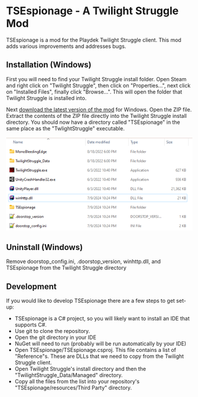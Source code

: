 # TSEspionage - A Twilight Struggle Mod

TSEspionage is a mod for the Playdek Twilight Struggle client. This mod adds various improvements and addresses bugs.

## Installation (Windows)

First you will need to find your Twilight Struggle install folder. Open Steam and right click on "Twilight Struggle", then click on "Properties...", next click on "Installed Files", finally click "Browse...". This will open the folder that Twilight Struggle is installed into.

Next [download the latest version of the mod](https://github.com/xelrach/TSEspionage/releases) for Windows. Open the ZIP file. Extract the contents of the ZIP file directly into the Twilight Struggle install directory. You should now have a directory called "TSEspionage" in the same place as the "TwlightStruggle" executable.

![Twilight Struggle Folder](https://github.com/xelrach/TSEspionage/blob/main/docs/Twilight_Struggle_Folder.png?raw=true)

## Uninstall (Windows)

Remove doorstop_config.ini, .doorstop_version, winhttp.dll, and TSEspionage from the Twilight Struggle directory

## Development

If you would like to develop TSEspionage there are a few steps to get set-up:
* TSEspionage is a C# project, so you will likely want to install an IDE that supports C#.
* Use git to clone the repository.
* Open the git directory in your IDE
* NuGet will need to run (probably will be run automatically by your IDE)
* Open TSEspionage/TSEspionage.csproj. This file contains a list of "Reference"s. These are DLLs that we need to copy from the Twilight Struggle client.
* Open Twilight Struggle's install directory and then the "TwilightStruggle_Data/Managed" directory.
* Copy all the files from the list into your repository's "TSEspionage/resources/Third Party" directory.
